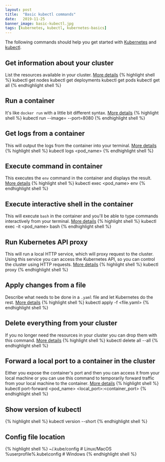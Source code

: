 ```yaml
---
layout: post
title:  "Basic kubectl commands"
date:   2019-11-25
banner_image: basic-kubectl.jpg
tags: [kubernetes, kubectl, kubernetes-basics]
---
```


The following commands should help you get started with [Kubernetes](https://kubernetes.io/) and [kubectl](https://kubernetes.io/docs/reference/generated/kubectl/kubectl-commands).

## Get information about your cluster
List the resources available in your cluster. [More details](https://kubernetes.io/docs/reference/generated/kubectl/kubectl-commands#get)
{% highlight shell %}
kubectl get nodes
kubectl get deployments
kubectl get pods
kubectl get all
{% endhighlight shell %}

## Run a container
It's like `docker run` with a little bit different syntax. [More details](https://kubernetes.io/docs/reference/generated/kubectl/kubectl-commands#run)
{% highlight shell %}
kubectl run <name> --image=<image> --port=8080
{% endhighlight shell %}

## Get logs from a container
This will output the logs from the container into your terminal. [More details](https://kubernetes.io/docs/reference/generated/kubectl/kubectl-commands#logs)
{% highlight shell %}
kubectl logs <pod_name>
{% endhighlight shell %}

## Execute command in container
This executes the `env` command in the container and displays the result. [More details](https://kubernetes.io/docs/reference/generated/kubectl/kubectl-commands#exec)
{% highlight shell %}
kubectl exec <pod_name> env
{% endhighlight shell %}

<!--more-->

## Execute interactive shell in the container
This will execute `bash` in the container and you'll be able to type commands interactively from your terminal. [More details](https://kubernetes.io/docs/reference/generated/kubectl/kubectl-commands#exec)
{% highlight shell %}
kubectl exec -it <pod_name> bash
{% endhighlight shell %}

## Run Kubernetes API proxy
This will run a local HTTP service, which will proxy request to the cluster. Using this service you can access the Kubernetes API, so you can control the cluster using HTTP requests. [More details](https://kubernetes.io/docs/reference/generated/kubectl/kubectl-commands#proxy)
{% highlight shell %}
kubectl proxy
{% endhighlight shell %}

## Apply changes from a file
Describe what needs to be done in a `.yaml` file and let Kubernetes do the rest. [More details](https://kubernetes.io/docs/reference/generated/kubectl/kubectl-commands#apply)
{% highlight shell %}
kubectl apply -f <file.yaml>
{% endhighlight shell %}

## Delete everything from your cluster
If you no longer need the resources in your cluster you can drop them with this command. [More details](https://kubernetes.io/docs/reference/generated/kubectl/kubectl-commands#delete)
{% highlight shell %}
kubectl delete all --all
{% endhighlight shell %}

## Forward a local port to a container in the cluster
Either you expose the container's port and then you can access it from your local machine or you can use this command to temporarily forward traffic from your local machine to the container. [More details](https://kubernetes.io/docs/reference/generated/kubectl/kubectl-commands#port-forward)
{% highlight shell %}
kubectl port-forward <pod_name> <local_port>:<container_port>
{% endhighlight shell %}

## Show version of kubectl
{% highlight shell %}
kubectl version --short
{% endhighlight shell %}

## Config file location
{% highlight shell %}
~/.kube/config # Linux/MacOS
%userprofile%\.kube\config # Windows
{% endhighlight shell %}
